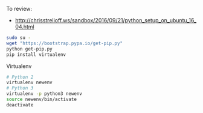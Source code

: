 To review:
* http://chrisstrelioff.ws/sandbox/2016/09/21/python_setup_on_ubuntu_16_04.html

```bash
sudo su -
wget "https://bootstrap.pypa.io/get-pip.py"
python get-pip.py
pip install virtualenv
```
Virtualenv
```bash
# Python 2
virtualenv newenv
# Python 3
virtualenv -p python3 newenv
source newenv/bin/activate
deactivate
```
